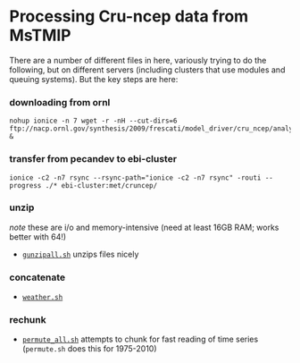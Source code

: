 # Processing Cru-ncep data from MsTMIP

There are a number of different files in here, variously trying to do the following, but on different servers (including clusters that use modules and queuing systems). But the key steps are here:

### downloading from ornl

```
nohup ionice -n 7 wget -r -nH --cut-dirs=6 ftp://nacp.ornl.gov/synthesis/2009/frescati/model_driver/cru_ncep/analysis &
```

### transfer from pecandev to ebi-cluster

```
ionice -c2 -n7 rsync --rsync-path="ionice -c2 -n7 rsync" -routi --progress ./* ebi-cluster:met/cruncep/
```

### unzip

_note_ these are i/o and memory-intensive (need at least 16GB RAM; works better with 64!)

* [`gunzipall.sh`](https://github.com/PecanProject/pecan/blob/master/modules/data.atmosphere/inst/scripts/cruncep/gunzipall.sh) unzips files nicely

### concatenate

* [`weather.sh`](https://github.com/PecanProject/pecan/blob/master/modules/data.atmosphere/inst/scripts/cruncep/weather.sh)

### rechunk

* [`permute_all.sh`](https://github.com/PecanProject/pecan/blob/master/modules/data.atmosphere/inst/scripts/cruncep/permute_all.sh) attempts to chunk for fast reading of time series (`permute.sh` does this for 1975-2010)

